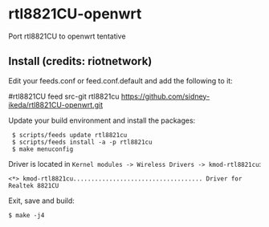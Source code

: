 # rtl8821CU-openwrt
Port rtl8821CU to openwrt tentative

## Install (credits: riotnetwork)

Edit your feeds.conf or feed.conf.default and add the following to it:

#rtl8821CU feed
    src-git rtl8821cu https://github.com/sidney-ikeda/rtl8821CU-openwrt.git

Update your build environment and install the packages:

     $ scripts/feeds update rtl8821cu
     $ scripts/feeds install -a -p rtl8821cu
     $ make menuconfig

Driver is located in `Kernel modules -> Wireless Drivers -> kmod-rtl8821cu`:

    <*> kmod-rtl8821cu.................................... Driver for Realtek 8821CU

Exit, save and build:

    $ make -j4
